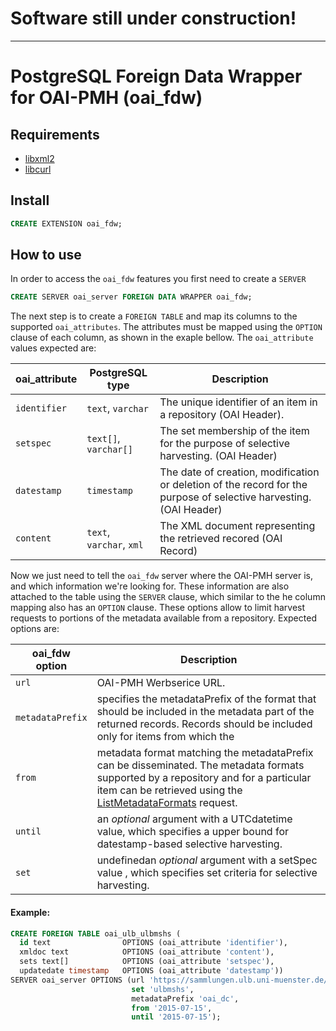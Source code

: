 # Software still under construction!
---------------------------------------------
# PostgreSQL Foreign Data Wrapper for OAI-PMH (oai_fdw)


## Requirements

* [libxml2](http://www.xmlsoft.org/)
* [libcurl](https://curl.se/libcurl/)

## Install 

```sql
CREATE EXTENSION oai_fdw;
```

## How to use 

In order to access the `oai_fdw` features you first need to create a `SERVER` 

```sql
CREATE SERVER oai_server FOREIGN DATA WRAPPER oai_fdw;
```

The next step is to create a `FOREIGN TABLE` and map its columns to the supported `oai_attributes`. The attributes must be mapped using the `OPTION` clause of each column, as shown in the exaple bellow. The `oai_attribute` values expected are:


| oai_attribute | PostgreSQL type          | Description                                                                                                        |
|---------------|--------------------------|--------------------------------------------------------------------------------------------------------------------|
| `identifier`  | `text`, `varchar`        | The unique identifier of an item in a repository (OAI Header).                                                     |
| `setspec`     | `text[]`, `varchar[]`    | The set membership of the item for the purpose of selective harvesting. (OAI Header)                               |
| `datestamp`   | `timestamp`              | The date of creation, modification or deletion of the record for the purpose of selective harvesting. (OAI Header) |
| `content`     | `text`, `varchar`, `xml` | The XML document representing the retrieved recored (OAI Record)                                                   |


Now we just need to tell the `oai_fdw` server where the OAI-PMH server is, and which information we're looking for. These information are also attached to the table using the `SERVER` clause, which similar to the he column mapping also has an `OPTION` clause. These options allow to limit harvest requests to portions of the metadata available from a repository. Expected options are:

| oai_fdw option   | Description                                                                                                                                                                                                                                                                         |
|------------------|-------------------------------------------------------------------------------------------------------------------------------------------------------------------------------------------------------------------------------------------------------------------------------------|
| `url`            | OAI-PMH Werbserice URL.                                                                                                                                                                                                                                                             |
| `metadataPrefix` | specifies the metadataPrefix of the format that should be included in the metadata part of the returned records. Records should be included only for items from which the                                                                                                           |
| `from`           | metadata format matching the metadataPrefix can be disseminated. The metadata formats supported by a repository and for a particular item can be retrieved using the [ListMetadataFormats](http://www.openarchives.org/OAI/openarchivesprotocol.html#ListMetadataFormats) request.  |
| `until`          | an *optional* argument with a UTCdatetime value, which specifies a upper bound for datestamp-based selective harvesting.                                                                                                                                                            |
| `set`            | undefinedan *optional* argument with a setSpec value , which specifies set criteria for selective harvesting.                                                                                                                                                                       |


####  Example:

```sql
CREATE FOREIGN TABLE oai_ulb_ulbmshs (
  id text                OPTIONS (oai_attribute 'identifier'), 
  xmldoc text            OPTIONS (oai_attribute 'content'), 
  sets text[]            OPTIONS (oai_attribute 'setspec'), 
  updatedate timestamp   OPTIONS (oai_attribute 'datestamp')) 
SERVER oai_server OPTIONS (url 'https://sammlungen.ulb.uni-muenster.de/oai', 
                           set 'ulbmshs', 
                           metadataPrefix 'oai_dc', 
                           from '2015-07-15', 
                           until '2015-07-15');
```


